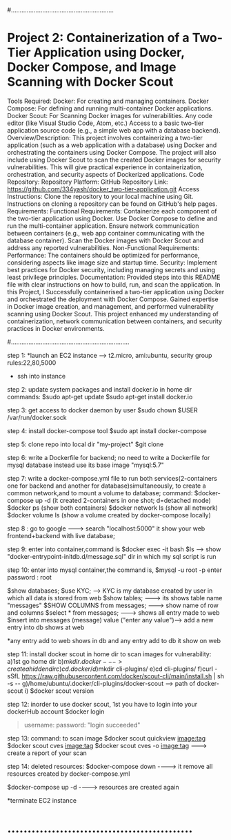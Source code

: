 #...........................................................
# Project 2: Containerization of a Two-Tier Application using Docker, Docker Compose, and Image Scanning with Docker Scout

Tools Required:
Docker: For creating and managing containers.
Docker Compose: For defining and running multi-container Docker applications.
Docker Scout: For Scanning Docker images for vulnerabilities.
Any code editor (like Visual Studio Code, Atom, etc.)
Access to a basic two-tier application source code (e.g., a simple web app with a database backend).
Overview/Description:
This project involves containerizing a two-tier application (such as a web application with a database) using Docker and orchestrating the containers using Docker Compose. The project will also include using Docker Scout to scan the created Docker images for security vulnerabilities. 
This will give practical experience in containerization, orchestration, and security aspects of Dockerized applications.
Code Repository:
Repository Platform: GitHub
Repository Link: https://github.com/334yash/docker_two-tier-application.git
Access Instructions: Clone the repository to your local machine using Git. Instructions on cloning a repository can be found on GitHub's help pages.
Requirements:
Functional Requirements:
Containerize each component of the two-tier application using Docker.
Use Docker Compose to define and run the multi-container application.
Ensure network communication between containers (e.g., web app container communicating with the database container).
Scan the Docker images with Docker Scout and address any reported vulnerabilities.
Non-Functional Requirements:
Performance: The containers should be optimized for performance, considering aspects like image size and startup time.
Security: Implement best practices for Docker security, including managing secrets and using least privilege principles.
Documentation: Provided steps into this README file with clear instructions on how to build, run, and scan the application.
In this Project, I Successfully containerised a two-tier application using Docker and orchestrated the deployment with Docker Compose. 
Gained expertise in Docker image creation, and management, and performed vulnerability scanning using Docker Scout. 
This project enhanced my understanding of containerization, network communication between containers, and security practices in Docker environments.

#....................................................................

step 1:
*launch an EC2 instance --> t2.micro, ami:ubuntu, security group rules:22,80,5000
* ssh into instance

step 2:
update system packages and install docker.io in home dir
commands:
$sudo apt-get update
$sudo apt-get install docker.io

step 3:
get access to docker daemon by user
$sudo chown $USER /var/run/docker.sock

step 4:
install docker-compose tool
$sudo apt  install docker-compose 

step 5:
clone repo into local dir "my-project"
$git clone <url of repo>

step 6:
write a Dockerfile for backend;
no need to write a Dockerfile for mysql database instead use its base image "mysql:5.7"

step 7:
write a docker-compose.yml file to run both services(2-containers one for backend
and another for database)simultaneously,
to create a common network,and to mount a volume to database;
command:
$docker-compose up -d (it created 2-containers in one shot; d=detached mode) 
$docker ps (show both containers)
$docker network ls (show all network)
$docker volume ls  (show a volume created by docker-compose locally)

step 8 :
go to google ---> search "localhost:5000"
it show your web frontend+backend with live database;

step 9:
enter into container,command is
$docker exec -it <container id> bash
$ls --> show "docker-entrypoint-initdb.d/message.sql" dir in which my sql script is run

step 10:
enter into mysql container,the command is,
$mysql -u root -p
enter password : root

$show databases;
$use KYC;  --> KYC is my database created by user in which all data is stored from web
$show tables;  ---> its shows table name "messages"
$SHOW COLUMNS from messages; ---> show name of row and columns
$select * from messages; ---> shows all entry made to web 
$insert into messages (message) value ("enter any value")--> add a new entry into db shows at web

*any entry add to web shows in db and any entry add to db it show on web
 
step 11:
install docker scout in home dir to scan images for vulnerability:
a)1st go home dir
b)$mkdir .docker   ---> create a hidden dir
c)cd .docker/
d)$mkdir cli-plugins/
e)cd cli-plugins/
f)curl -sSfL https://raw.githubusercontent.com/docker/scout-cli/main/install.sh | sh -s --
g)/home/ubuntu/.docker/cli-plugins/docker-scout  --> path of docker-scout
i) $docker scout version

step 12:
inorder to use docker scout, 1st you have to login into your dockerHub account
$docker login
> username:
> password:
"login succeeded"

step 13:
command: to scan image
$docker scout quickview <image:tag>
$docker scout cves <image:tag>
$docker scout cves -o <image:tag>  ---> create a report of your scan 


step 14:
deleted resources:
$docker-compose down       ----> it remove all resources created by docker-compose.yml

$docker-compose up -d      ----> resources are created again

*terminate EC2 instance

# ..............................................



